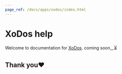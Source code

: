 ```yaml
---
page_ref: /docs/apps/xodos/index.html
---
```


# XoDos help 

<!--- DOC_HEADER_PLACEHOLDER -->

Welcome to documentation for [XoDos].
coming soon,,,⏳

## Thank you❤️

[XoDos]: https://github.com/xodiosx/XoDos/releases
